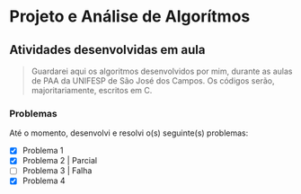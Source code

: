 # Projeto e Análise de Algorítmos
## Atividades desenvolvidas em aula


> Guardarei aqui os algoritmos desenvolvidos por mim, durante as aulas de PAA da UNIFESP de São José dos Campos. Os códigos serão, majoritariamente, escritos em C.

### Problemas

Até o momento, desenvolvi e resolvi o(s) seguinte(s) problemas:

- [x] Problema 1
- [x] Problema 2 | Parcial
- [ ] Problema 3 | Falha
- [x] Problema 4
